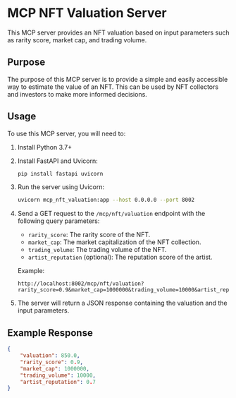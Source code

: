 # MCP NFT Valuation Server

This MCP server provides an NFT valuation based on input parameters such as rarity score, market cap, and trading volume.

## Purpose

The purpose of this MCP server is to provide a simple and easily accessible way to estimate the value of an NFT. This can be used by NFT collectors and investors to make more informed decisions.

## Usage

To use this MCP server, you will need to:

1.  Install Python 3.7+
2.  Install FastAPI and Uvicorn:

    ```bash
    pip install fastapi uvicorn
    ```
3.  Run the server using Uvicorn:

    ```bash
    uvicorn mcp_nft_valuation:app --host 0.0.0.0 --port 8002
    ```

4.  Send a GET request to the `/mcp/nft/valuation` endpoint with the following query parameters:

    *   `rarity_score`: The rarity score of the NFT.
    *   `market_cap`: The market capitalization of the NFT collection.
    *   `trading_volume`: The trading volume of the NFT.
    *   `artist_reputation` (optional): The reputation score of the artist.

    Example:

    ```
    http://localhost:8002/mcp/nft/valuation?rarity_score=0.9&market_cap=1000000&trading_volume=10000&artist_reputation=0.7
    ```

5.  The server will return a JSON response containing the valuation and the input parameters.

## Example Response

```json
{
    "valuation": 850.0,
    "rarity_score": 0.9,
    "market_cap": 1000000,
    "trading_volume": 10000,
    "artist_reputation": 0.7
}

